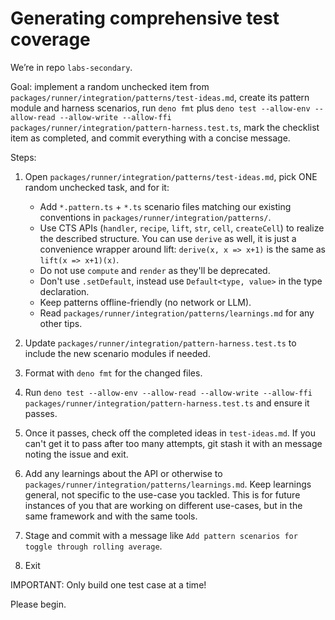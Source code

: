 # Generating comprehensive test coverage

We’re in repo `labs-secondary`.

Goal: implement a random unchecked item from
`packages/runner/integration/patterns/test-ideas.md`, create its pattern module
and harness scenarios, run `deno fmt` plus
`deno test --allow-env --allow-read --allow-write --allow-ffi packages/runner/integration/pattern-harness.test.ts`,
mark the checklist item as completed, and commit everything with a concise
message.

Steps:

1. Open `packages/runner/integration/patterns/test-ideas.md`, pick ONE random
   unchecked task, and for it:
   - Add `*.pattern.ts` + `*.ts` scenario files matching our existing
     conventions in `packages/runner/integration/patterns/`.
   - Use CTS APIs (`handler`, `recipe`, `lift`, `str`, `cell`, `createCell`) to
     realize the described structure. You can use `derive` as well, it is just a
     convenience wrapper around lift: `derive(x, x => x+1)` is the same as
     `lift(x => x+1)(x)`.
   - Do not use `compute` and `render` as they'll be deprecated.
   - Don't use `.setDefault`, instead use `Default<type, value>` in the type
     declaration.
   - Keep patterns offline-friendly (no network or LLM).
   - Read `packages/runner/integration/patterns/learnings.md` for any other
     tips.

2. Update `packages/runner/integration/pattern-harness.test.ts` to include the
   new scenario modules if needed.

3. Format with `deno fmt` for the changed files.

4. Run
   `deno test --allow-env --allow-read --allow-write --allow-ffi packages/runner/integration/pattern-harness.test.ts`
   and ensure it passes.

5. Once it passes, check off the completed ideas in `test-ideas.md`. If you
   can't get it to pass after too many attempts, git stash it with an message
   noting the issue and exit.

6. Add any learnings about the API or otherwise to
   `packages/runner/integration/patterns/learnings.md`. Keep learnings general,
   not specific to the use-case you tackled. This is for future instances of you
   that are working on different use-cases, but in the same framework and with
   the same tools.

7. Stage and commit with a message like
   `Add pattern scenarios for toggle through rolling average`.

8. Exit

IMPORTANT: Only build one test case at a time!

Please begin.

